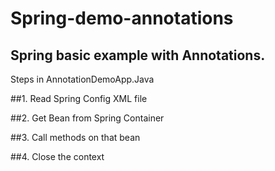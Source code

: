 # Spring-demo-annotations

## Spring basic example with Annotations.

Steps in AnnotationDemoApp.Java

##1. Read Spring Config XML file

##2. Get Bean from Spring Container

##3. Call methods on that bean

##4. Close the context